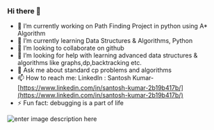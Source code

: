 ### Hi there 👋


- 🔭 I’m currently working on Path Finding Project in python using A* Algorithm
- 🌱 I’m currently learning Data Structures & Algorithms, Python
- 👯 I’m looking to collaborate on github
- 🤔 I’m looking for help with learning advanced data structures & algorithms like graphs,dp,backtracking etc.
- 💬 Ask me about standard cp problems and algorithms 
- 📫 How to reach me: LinkedIn : Santosh Kumar-[https://www.linkedin.com/in/santosh-kumar-2b19b417b/](https://www.linkedin.com/in/santosh-kumar-2b19b417b/)
- ⚡ Fun fact: debugging is a part of life

![enter image description here](https://miro.medium.com/max/1024/1*9QRFQdpO2f59GsN2KsE9XA.png)
